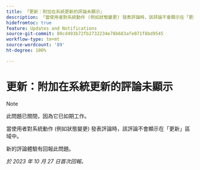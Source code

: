 ```yaml
---
title: 「更新：附加在系統更新的評論未顯示」
description: 「當使用者對系統動作 (例如狀態變更) 發表評論時，該評論不會顯示在「更新」區域中。」
hidefromtoc: true
feature: Updates and Notifications
source-git-commit: 80cd493b72fb2732234e78b683afe071f8bd9545
workflow-type: tm+mt
source-wordcount: '89'
ht-degree: 100%

---
```



# 更新：附加在系統更新的評論未顯示

<!--

>[!NOTE]
>
>This issue has been closed because it is working as designed.

-->

>[!NOTE]
>
>此問題已關閉，因為它已如期工作。

當使用者對系統動作 (例如狀態變更) 發表評論時，該評論不會顯示在「更新」區域中。

新的評論體驗有回報此問題。

_於 2023 年 10 月 27 日首次回報。_
